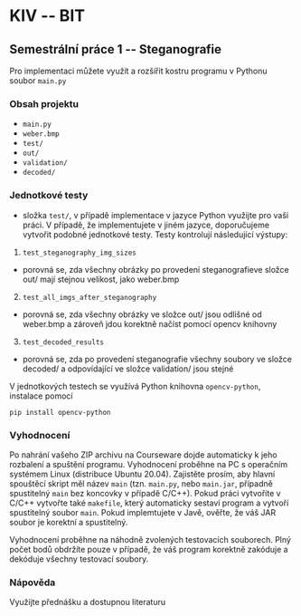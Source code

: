# KIV -- BIT

## Semestrální práce 1 -- Steganografie

Pro implementaci můžete využít a rozšířit kostru programu v Pythonu soubor `main.py`

### Obsah projektu
- `main.py`   
- `weber.bmp`
- `test/`
- `out/`
- `validation/`
- `decoded/`



### Jednotkové testy
- složka `test/`, v případě implementace v jazyce Python využijte pro vaši práci. V případě, že implementujete v jiném jazyce, doporučujeme vytvořit podobné jednotkové testy.
Testy kontrolují následující výstupy:

1. `test_steganography_img_sizes`
 - porovná se, zda všechny obrázky po provedení steganografieve složce out/ mají stejnou velikost, jako weber.bmp
2. `test_all_imgs_after_steganography`
 - porovná se, zda všechny obrázky ve složce out/ jsou odlišné od weber.bmp a zároveň jdou korektně načíst pomocí opencv knihovny
3. `test_decoded_results`
 - porovná se, zda po provedení steganografie všechny soubory ve složce decoded/ a odpovídající ve složce validation/ jsou stejné

V jednotkových testech se využívá Python knihovna `opencv-python`, instalace pomocí 
```
pip install opencv-python
```
### Vyhodnocení
Po nahrání vašeho ZIP archivu na Courseware dojde automaticky k jeho rozbalení a spuštění programu. Vyhodnocení proběhne na PC s operačním systémem Linux (distribuce Ubuntu 20.04). Zajistěte prosím, aby hlavní spouštěcí skript měl název `main`  (tzn. `main.py`, nebo `main.jar`, případně spustitelný `main` bez koncovky v případě C/C++). Pokud práci vytvoříte v C/C++ vytvořte také `makefile`, který automaticky sestaví program a vytvoří spustitelný soubor `main`. Pokud implemtujete v Javě, ověřte, že váš JAR soubor je korektní a spustitelný.

Vyhodnocení proběhne na náhodně zvolených testovacích souborech. Plný počet bodů obdržíte pouze v případě, že váš program korektně zakóduje a dekóduje všechny testovací soubory. 
 

### Nápověda
Využijte přednášku a dostupnou literaturu

